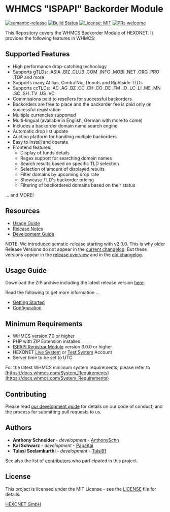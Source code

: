 # WHMCS "ISPAPI" Backorder Module #

[![semantic-release](https://img.shields.io/badge/%20%20%F0%9F%93%A6%F0%9F%9A%80-semantic--release-e10079.svg)](https://github.com/semantic-release/semantic-release)
[![Build Status](https://travis-ci.com/hexonet/whmcs-ispapi-backorder.svg?branch=master)](https://travis-ci.com/hexonet/whmcs-ispapi-backorder)
[![License: MIT](https://img.shields.io/badge/License-MIT-blue.svg)](https://opensource.org/licenses/MIT)
[![PRs welcome](https://img.shields.io/badge/PRs-welcome-brightgreen.svg)](https://github.com/hexonet/whmcs-ispapi-backorder/blob/master/CONTRIBUTING.md)

This Repository covers the WHMCS Backorder Module of HEXONET. It provides the following features in WHMCS:

## Supported Features ##

* High performance drop-catching technology
* Supports gTLDs: .ASIA .BIZ .CLUB .COM .INFO .MOBI .NET .ORG .PRO .TOP and more
* Supports many Afilias, CentralNic, Donuts and Rightside TLDs
* Supports ccTLDs: .AC .AG .BZ .CC .CH .CO .DE .FM .IO .LC .LI .ME .MN .SC .SH .TV .US .VC
* Commissions paid to resellers for successful backorders
* Backorders are free to place and the backorder fee is paid only on successful registration
* Multiple currencies supported
* Multi-lingual (available in English, German with more to come)
* Includes a backorder domain name search engine
* Automatic drop list update
* Auction platform for handling multiple backorders
* Easy to install and operate
* Frontend features:
  * Display of funds details
  * Regex support for searching domain names
  * Search results based on specific TLD selection
  * Selection of amount of displayed results
  * Filter domains by upcoming drop rate
  * Showcase TLD's backorder pricing
  * Filtering of backordered domains based on their status

... and MORE!

## Resources ##

* [Usage Guide](https://github.com/hexonet/whmcs-ispapi-backorder/wiki/Usage-Guide)
* [Release Notes](https://github.com/hexonet/whmcs-ispapi-backorder/releases)
* [Development Guide](https://github.com/hexonet/whmcs-ispapi-backorder/wiki/Development-Guide)

NOTE: We introduced sematic-release starting with v2.0.0. This is why older Release Versions do not appear in the [current changelog](https://github.com/hexonet/whmcs-ispapi-backorder/blob/master/HISTORY.md). But these versions appear in the [release overview](https://github.com/hexonet/whmcs-ispapi-backorder/releases) and in the [old changelog](https://github.com/hexonet/whmcs-ispapi-backorder/blob/master/HISTORY.old).

## Usage Guide ##

Download the ZIP archive including the latest release version [here](https://github.com/hexonet/whmcs-ispapi-backorder/raw/master/whmcs-ispapi-backorder-latest.zip).

Read the following to get more information ...

  * [Getting Started](https://github.com/hexonet/whmcs-ispapi-backorder/wiki/Usage-Guide#getting-started)
  * [Configuration](https://github.com/hexonet/whmcs-ispapi-backorder/wiki/Usage-Guide#4-configuration)

## Minimum Requirements ##

* WHMCS version 7.0 or higher
* PHP with ZIP Extension installed
* [ISPAPI Registrar Module](https://github.com/hexonet/whmcs-ispapi-registrar/raw/master/whmcs-ispapi-registrar-latest.zip) version 3.0.0 or higher
* HEXONET [Live System](https://hexonet.net/sign-up) or [Test System](https://hexonet.net/signup-ote) Account
* Server time to be set to UTC

For the latest WHMCS minimum system requirements, please refer to
[https://docs.whmcs.com/System_Requirements](https://docs.whmcs.com/System_Requirements)

## Contributing ##

Please read [our development guide](https://github.com/hexonet/whmcs-ispapi-backorder/wiki/Development-Guide) for details on our code of conduct, and the process for submitting pull requests to us.

## Authors ##

* **Anthony Schneider** - *development* - [AnthonySchn](https://github.com/anthonyschn)
* **Kai Schwarz** - *development* - [PapaKai](https://github.com/papakai)
* **Tulasi Seelamkurthi** - *development* - [Tulsi91](https://github.com/tulsi91)

See also the list of [contributors](https://github.com/hexonet/whmcs-ispapi-backorder/graphs/contributors) who participated in this project.

## License ##

This project is licensed under the MIT License - see the [LICENSE](https://github.com/hexonet/whmcs-ispapi-backorder/blob/master/LICENSE) file for details.

[HEXONET GmbH](https://hexonet.net)

